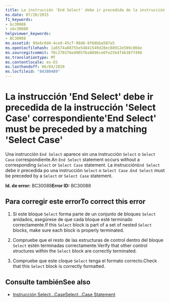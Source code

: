 ```yaml
---
title: La instrucción 'End Select' debe ir precedida de la instrucción 'Select Case' correspondiente
ms.date: 07/20/2015
f1_keywords:
- bc30088
- vbc30088
helpviewer_keywords:
- BC30088
ms.assetid: 9de8c0d4-4ce9-45cf-98d6-8f68bba507a5
ms.openlocfilehash: 1a6574a88755e54841549d28ec88912e589c866e
ms.sourcegitcommit: f8c270376ed905f6a8896ce0fe25b4f4b38ff498
ms.translationtype: MT
ms.contentlocale: es-ES
ms.lasthandoff: 06/04/2020
ms.locfileid: "84380489"
---
```

# <a name="end-select-must-be-preceded-by-a-matching-select-case"></a><span data-ttu-id="6f29d-102">La instrucción 'End Select' debe ir precedida de la instrucción 'Select Case' correspondiente</span><span class="sxs-lookup"><span data-stu-id="6f29d-102">'End Select' must be preceded by a matching 'Select Case'</span></span>
<span data-ttu-id="6f29d-103">Una instrucción `End Select` aparece sin una instrucción `Select` o `Select Case` correspondiente.</span><span class="sxs-lookup"><span data-stu-id="6f29d-103">An `End Select` statement occurs without a corresponding `Select` or `Select Case` statement.</span></span> <span data-ttu-id="6f29d-104">La instrucción`End Select` debe ir precedida po una instrucción `Select` o `Select Case` .</span><span class="sxs-lookup"><span data-stu-id="6f29d-104">`End Select` must be preceded by a `Select` or `Select Case` statement.</span></span>  
  
 <span data-ttu-id="6f29d-105">**Id. de error:** BC30088</span><span class="sxs-lookup"><span data-stu-id="6f29d-105">**Error ID:** BC30088</span></span>  
  
## <a name="to-correct-this-error"></a><span data-ttu-id="6f29d-106">Para corregir este error</span><span class="sxs-lookup"><span data-stu-id="6f29d-106">To correct this error</span></span>  
  
1. <span data-ttu-id="6f29d-107">Si este bloque `Select` forma parte de un conjunto de bloques `Select` anidados, asegúrese de que cada bloque esté terminado correctamente.</span><span class="sxs-lookup"><span data-stu-id="6f29d-107">If this `Select` block is part of a set of nested `Select` blocks, make sure each block is properly terminated.</span></span>  
  
2. <span data-ttu-id="6f29d-108">Compruebe que el resto de las estructuras de control dentro del bloque `Select` estén terminadas correctamente.</span><span class="sxs-lookup"><span data-stu-id="6f29d-108">Verify that other control structures within the `Select` block are correctly terminated.</span></span>  
  
3. <span data-ttu-id="6f29d-109">Compruebe que este cloque `Select` tenga el formato correcto.</span><span class="sxs-lookup"><span data-stu-id="6f29d-109">Check that this `Select` block is correctly formatted.</span></span>  
  
## <a name="see-also"></a><span data-ttu-id="6f29d-110">Consulte también</span><span class="sxs-lookup"><span data-stu-id="6f29d-110">See also</span></span>

- [<span data-ttu-id="6f29d-111">Instrucción Select...Case</span><span class="sxs-lookup"><span data-stu-id="6f29d-111">Select...Case Statement</span></span>](../language-reference/statements/select-case-statement.md)

